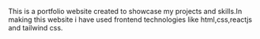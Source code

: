 This  is a portfolio website created to showcase my projects and skills.In making this website i have used frontend technologies like html,css,reactjs and tailwind css.
